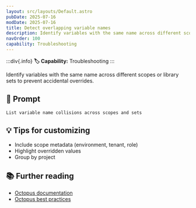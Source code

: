```yaml
---
layout: src/layouts/Default.astro
pubDate: 2025-07-16
modDate: 2025-07-16
title: Detect overlapping variable names
description: Identify variables with the same name across different scopes or library sets to prevent accidental overrides.
navOrder: 100
capability: Troubleshooting
---
```


:::div{.info}
**🏷 Capability:** Troubleshooting
:::

Identify variables with the same name across different scopes or library sets to prevent accidental overrides.

## 📝 Prompt

```
List variable name collisions across scopes and sets
```

## 💡 Tips for customizing

- Include scope metadata (environment, tenant, role)
- Highlight overridden values
- Group by project

## 📚 Further reading

- [Octopus documentation](https://octopus.com/docs)
- [Octopus best practices](https://octopus.com/docs/best-practices)
